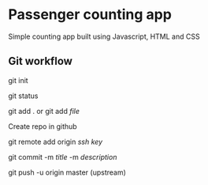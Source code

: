 # Passenger counting app

Simple counting app built using Javascript, HTML and CSS

## Git workflow

git init

git status

git add . or git add _file_

Create repo in github

git remote add origin _ssh key_

git commit -m _title_ -m _description_

git push -u origin master (upstream)
